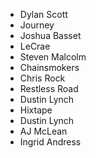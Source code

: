 - Dylan Scott
- Journey
- Joshua Basset
- LeCrae
- Steven Malcolm
- Chainsmokers
- Chris Rock
- Restless Road
- Dustin Lynch
- Hixtape
- Dustin Lynch
- AJ McLean
- Ingrid Andress